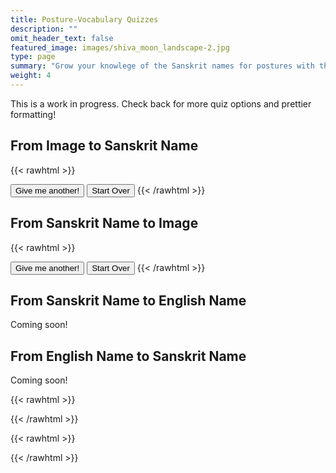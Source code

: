 ```yaml
---
title: Posture-Vocabulary Quizzes
description: ""
omit_header_text: false
featured_image: images/shiva_moon_landscape-2.jpg
type: page
summary: "Grow your knowlege of the Sanskrit names for postures with this quizzing app!"
weight: 4
---
```


This is a work in progress.  Check back for more quiz options and prettier formatting!

## From Image to Sanskrit Name

{{< rawhtml >}}
<div quiz-type="image-to-sanskrit" id="image-to-sanskrit-question"></div>
<p quiz-type= "image-to-sanskrit" id="image-to-sanskrit-accounting"></p>
<button quiz-type="image-to-sanskrit" class="quiz-button" id="image-to-sanskrit-go-again" type="button">Give me another!</button> 
<button quiz-type="image-to-sanskrit" class="quiz-button hide-at-start" id="image-to-sanskrit-start-over" type="button">Start Over</button> 
{{< /rawhtml >}}

## From Sanskrit Name to Image

{{< rawhtml >}}
<div quiz-type="sanskrit-to-image" id="sanskrit-to-image-question"></div>
<p quiz-type= "sanskrit-to-image" id="sanskrit-to-image-accounting"></p>
<button quiz-type="sanskrit-to-image" class="quiz-button" id="sanskrit-to-image-go-again" type="button">Give me another!</button> 
<button quiz-type="sanskrit-to-image" class="quiz-button hide-at-start" id="sanskrit-to-image-start-over" type="button">Start Over</button> 
{{< /rawhtml >}}

## From Sanskrit Name to English Name

Coming soon!

## From English Name to Sanskrit Name

Coming soon!

{{< rawhtml >}}
<script>
const postures = [
    {
      "sanskrit": "samasthitiḥ",
      "english": "Even Standing",
      "audio": "/audio/samasthiti.m4a",
      "image": "/images/primary/sama.jpeg",
      "details": "/articles/primary/index.html#sūryanamaskāra-a-sequence"
    },
    {
        "sanskrit": "uttānasana A",
        "english": "Stretching Out A",
        "audio": "/audio/uttana-a.m4a",
        "image": "/images/primary/uttana-a.jpeg",
        "details": "/articles/primary/index.html#sūryanamaskāra-a-sequence"
    },
    {
        "sanskrit": "uttānasana B",
        "english": "Stretching Out B",
        "audio": "/audio/uttana-b.m4a",
        "image": "/images/primary/uttana-b.jpeg",
        "details": "/articles/primary/index.html#sūryanamaskāra-a-sequence"
    },
    {
        "sanskrit": "caturaṅgadaṇḍāsana",
        "english": "Four-Limbed Stick Posture",
        "audio": "/audio/catur.m4a",
        "image": "/images/primary/catur.jpeg",
        "details": "/articles/primary/index.html#sūryanamaskāra-a-sequence"
    },
    {
        "sanskrit": "ūrdhvamukhaśvānāsana",
        "english": "Upward-Face Dog Posture",
        "audio": "/audio/updog.m4a",
        "image": "/images/primary/updog.jpeg",
        "details": "/articles/primary/index.html#sūryanamaskāra-a-sequence"
    },
    {
        "sanskrit": "adhomukhaśvānāsana",
        "english": "Downward-Face Dog Posture",
        "audio": "/audio/adhomukha.m4a",
        "image": "/images/primary/downdog.jpeg",
        "details": "/articles/primary/index.html#sūryanamaskāra-a-sequence"
    },
    {
        "sanskrit": "pādāṅguṣṭhāsana",
        "english": "Thumb to Foot Posture (or Big Toe of the Foot Posture)",
        "audio": "/audio/padangusta.m4a",
        "image": "/images/primary/padangusta.jpeg",
        "details": "/articles/primary/index.html#pādāṅguṣṭhāsana"
    },
    {
        "sanskrit": "pādahastāsana",
        "english": "Hand under Foot Posture",
        "audio": "/audio/padahastasana.m4a",
        "image": "/images/primary/padahasta.jpeg",
        "details": "/articles/primary/index.html#pādāhastāsana"
    },
    {
        "sanskrit": "trikoṇāsana",
        "english": "Triangle Posture",
        "audio": "/audio/trikonasana.m4a",
        "image": "/images/primary/trikona.jpeg",
        "details": "/articles/primary/index.html#trikoṇāsana"
    },
    {
        "sanskrit": "parivṛttatrikoṇāsana",
        "english": "Revolved Triangle Posture",
        "audio": "/audio/parivrttatrikonasana.m4a",
        "image": "/images/primary/parivrttatrikona.jpeg",
        "details": "/articles/primary/index.html#parivṛttatrikoṇāsana"
    },
    {
        "sanskrit": "parśvakoṇāsana",
        "english": "Side Angle Posture",
        "audio": "/audio/parshvakona.m4a",
        "image": "/images/primary/parsvakona.jpeg",
        "details": "/articles/primary/index.html#parśvakoṇāsana"
    },
    {
        "sanskrit": "parivṛttaparśvakoṇāsana",
        "english": "Revolved Side Angle Posture",
        "audio": "/audio/parivrttaparshva.m4a",
        "image": "/images/primary/parivrttaparsvakona.jpeg",
        "details": "/articles/primary/index.html#parivṛttaparśvakoṇāsana"
    },
    {
        "sanskrit": "prasāritapādottānāsana A",
        "english": "Stretching Out to Spread Feet Posture A",
        "audio": "/audio/prasarita.m4a",
        "image": "/images/primary/prasarita-a.jpeg",
        "details": "/articles/primary/index.html#prasāritapādottānāsana"
    },
    {
        "sanskrit": "prasāritapādottānāsana B",
        "english": "Stretching Out to Spread Feet Posture B",
        "audio": "/audio/prasarita.m4a",
        "image": "/images/primary/prasarita-b.jpeg",
        "details": "/articles/primary/index.html#prasāritapādottānāsana"
    },
    {
        "sanskrit": "prasāritapādottānāsana C",
        "english": "Stretching Out to Spread Feet Posture C",
        "audio": "/audio/prasarita.m4a",
        "image": "/images/primary/prasarita-c.jpeg",
        "details": "/articles/primary/index.html#prasāritapādottānāsana"
    },
    {
        "sanskrit": "prasāritapādottānāsana D",
        "english": "Stretching Out to Spread Feet Posture D",
        "audio": "/audio/prasarita.m4a",
        "image": "/images/primary/prasarita-d.jpeg",
        "details": "/articles/primary/index.html#prasāritapādottānāsana"
    },
    {
        "sanskrit": "parśvottānāsana",
        "english": "Stretching Out to the Side Posture",
        "audio": "/audio/parshvottana.m4a",
        "image": "/images/primary/parsva.jpeg",
        "details": "/articles/primary/index.html#parśvottānāsana"
    },
    {
        "sanskrit": "utthitahastapādāṅguṣṭhāsana A",
        "english": "Standing Hand-to-Big-Toe-of-the-Foot Posture A",
        "audio": "/audio/utthitahasta.m4a",
        "image": "/images/primary/utthitahasta-a.jpeg",
        "details": "/articles/primary/index.html#utthitahastapādāṅguṣṭhāsana"
    },
    {
        "sanskrit": "utthitahastapādāṅguṣṭhāsana B",
        "english": "Standing Hand-to-Big-Toe-of-the-Foot Posture B",
        "audio": "/audio/utthitahasta.m4a",
        "image": "/images/primary/utthitahasta-b.jpeg",
        "details": "/articles/primary/index.html#utthitahastapādāṅguṣṭhāsana"
    },
    {
        "sanskrit": "utthitahastapādāṅguṣṭhāsana C",
        "english": "Standing Hand-to-Big-Toe-of-the-Foot Posture C",
        "audio": "/audio/utthitahasta.m4a",
        "image": "/images/primary/utthitahasta-c.jpeg",
        "details": "/articles/primary/index.html#utthitahastapādāṅguṣṭhāsana"
    },
    {
        "sanskrit": "utthitahastapādāṅguṣṭhāsana D",
        "english": "Standing Hand-to-Big-Toe-of-the-Foot Posture D",
        "audio": "/audio/utthitahasta.m4a",
        "image": "/images/primary/utthitahasta-d.jpeg",
        "details": "/articles/primary/index.html#utthitahastapādāṅguṣṭhāsana"
    },
    {
        "sanskrit": "ardhabaddhapadmottānāsana",
        "english": "Stretching out in Half Bound Lotus Posture",
        "audio": "/audio/ardhabaddhapadmottana.m4a",
        "image": "/images/primary/ardhabaddhapadmottana.jpeg",
        "details": "/articles/primary/index.html#ardhabaddhapadmottānāsana"
    },
    {
        "sanskrit": "utkaṭāsana",
        "english": "Fierce Posture (often called Chair Posture)",
        "audio": "/audio/utkata.m4a",
        "image": "/images/primary/utkata.jpeg",
        "details": "/articles/primary/index.html#utkaṭāsana"
    },
    {
        "sanskrit": "vīrabhadrāsana A",
        "english": "Auspicious Hero Posture A (also called Warrior Posture)",
        "audio": "/audio/virabhadra.m4a",
        "image": "/images/primary/vira-1.jpeg",
        "details": "/articles/primary/index.html#vīrabhadrāsana"
    },
    {
        "sanskrit": "vīrabhadrāsana B",
        "english": "Auspicious Hero Posture B (also called Warrior Posture)",
        "audio": "/audio/virabhadra.m4a",
        "image": "/images/primary/vira-2.jpeg",
        "details": "/articles/primary/index.html#vīrabhadrāsana"
    },
    {
        "sanskrit": "daṇḍāsana",
        "english": "Stick Posture",
        "audio": "/audio/danda.m4a",
        "image": "/images/primary/dandasana.jpeg",
        "details": "/articles/primary/index.html#daṇḍāsana"
    },
    {
        "sanskrit": "paścimottānāsana A",
        "english": "West Stretching Out Posture A",
        "audio": "/audio/paschimottana.m4a",
        "image": "/images/primary/paschi-a.jpeg",
        "details": "/articles/primary/index.html#paścimottānāsana-a"
    },
    {
        "sanskrit": "paścimottānāsana B",
        "english": "West Stretching Out Posture B",
        "audio": "/audio/paschimottana.m4a",
        "image": "/images/primary/paschi-b.jpeg",
        "details": "/articles/primary/index.html#paścimottānāsana-b"
    },
    {
        "sanskrit": "paścimottānāsana C",
        "english": "West Stretching Out Posture C",
        "audio": "/audio/paschimottana.m4a",
        "image": "/images/primary/paschi-c.jpeg",
        "details": "/articles/primary/index.html#paścimottānāsana-c"
    },
    {
        "sanskrit": "pūrvottānāsana",
        "english": "East Stretching out Posture",
        "audio": "/audio/purvottana.m4a",
        "image": "/images/primary/purvo.jpeg",
        "details": "/articles/primary/index.html#pūrvottānāsana"
    },
    {
        "sanskrit": "ardhabaddhapadmapaścimottānāsana",
        "english": "Half Bound Lotus West Stretching out Posture",
        "audio": "/audio/ardhabaddhapadmapaschima.m4a",
        "image": "/images/primary/abpp.jpeg",
        "details": "/articles/primary/index.html#ardhabaddhapadmapaścimottānāsana"
    },
    {
        "sanskrit": "tryaṅgamukhaikapādapaścimottānāsana",
        "english": "Three-Limbed Face to One Leg West Stretching out Posture",
        "audio": "/audio/tryanga.m4a",
        "image": "/images/primary/trianga.jpeg",
        "details": "/articles/primary/index.html#tryaṅgamukhaikapādapaścimottānāsana"
    },
    {
        "sanskrit": "jānuśīrṣāsana A",
        "english": "Head to Knee Posture A",
        "audio": "/audio/janushirsha.m4a",
        "image": "/images/primary/janu-a.jpeg",
        "details": "/articles/primary/index.html#jānuśīrṣāsana-a"
    },
    {
        "sanskrit": "jānuśīrṣāsana B",
        "english": "Head to Knee Posture B",
        "audio": "/audio/janushirsha.m4a",
        "image": "/images/primary/janu-b.jpeg",
        "details": "/articles/primary/index.html#jānuśīrṣāsana-b"
    },
    {
        "sanskrit": "jānuśīrṣāsana C",
        "english": "Head to Knee Posture C",
        "audio": "/audio/janushirsha.m4a",
        "image": "/images/primary/janu-c.jpeg",
        "details": "/articles/primary/index.html#jānuśīrṣāsana-c"
    },
    {
        "sanskrit": "marīcyāsana A",
        "english": "Marīci Posture A",
        "audio": "/audio/marici.m4a",
        "image": "/images/primary/mari-a.jpeg",
        "details": "/articles/primary/index.html#marīcyāsana-a"
    },
    {
        "sanskrit": "marīcyāsana B",
        "english": "Marīci Posture B",
        "audio": "/audio/marici.m4a",
        "image": "/images/primary/mari-b.jpeg",
        "details": "/articles/primary/index.html#marīcyāsana-a"
    },
    {
        "sanskrit": "marīcyāsana C",
        "english": "Marīci Posture C",
        "audio": "/audio/marici.m4a",
        "image": "/images/primary/mari-c.jpeg",
        "details": "/articles/primary/index.html#marīcyāsana-a"
    },
    {
        "sanskrit": "marīcyāsana D",
        "english": "Marīci Posture D",
        "audio": "/audio/marici.m4a",
        "image": "/images/primary/mari-d.jpeg",
        "details": "/articles/primary/index.html#marīcyāsana-a"
    },
    {
        "sanskrit": "nāvāsana",
        "english": "Boat Posture",
        "audio": "/audio/nava.m4a",
        "image": "/images/primary/nava.jpeg",
        "details": "/articles/primary/index.html#nāvāsana"
    },
    {
        "sanskrit": "bhujapīḍāsana A",
        "english": "Pressure on the Shoulders Posture A",
        "audio": "/audio/bhuja.m4a",
        "image": "/images/primary/bhuja-a.jpeg",
        "details": "/articles/primary/index.html#bhujapīḍāsana"
    },
    {
        "sanskrit": "bhujapīḍāsana B",
        "english": "Pressure on the Shoulders Posture B",
        "audio": "/audio/bhuja.m4a",
        "image": "/images/primary/bhuja-b.jpeg",
        "details": "/articles/primary/index.html#bhujapīḍāsana"
    },
    {
        "sanskrit": "kūrmāsana",
        "english": "Tortoise Posture",
        "audio": "/audio/kurma.m4a",
        "image": "/images/primary/kurma.jpeg",
        "details": "/articles/primary/index.html#kūrmāsana"
    },
    {
        "sanskrit": "suptakūrmāsana",
        "english": "Sleeping Tortoise Posture",
        "audio": "/audio/suptakurma.m4a",
        "image": "/images/primary/suptak.jpeg",
        "details": "/articles/primary/index.html#suptakūrmāsana"
    },
    {
        "sanskrit": "garbhapiṇḍāsana",
        "english": "Embryo in the Womb Posture",
        "audio": "/audio/garbha.m4a",
        "image": "/images/primary/garbha.jpeg",
        "details": "/articles/primary/index.html#garbhapiṇḍāsana"
    },
    {
        "sanskrit": "kukkuṭāsana",
        "english": "Rooster Posture",
        "audio": "/audio/kukkuta.m4a",
        "image": "/images/primary/kukku.jpeg",
        "details": "/articles/primary/index.html#kukkuṭāsana"
    },
    {
        "sanskrit": "baddhakoṇāsana A",
        "english": "Bound Angle Posture A",
        "audio": "/audio/baddhakona.m4a",
        "image": "/images/primary/baddhak-a.jpeg",
        "details": "/articles/primary/index.html#baddhakoṇāsana"
    },
    {
        "sanskrit": "baddhakoṇāsana B",
        "english": "Bound Angle Posture B",
        "audio": "/audio/baddhakona.m4a",
        "image": "/images/primary/baddhak-b.jpeg",
        "details": "/articles/primary/index.html#baddhakoṇāsana"
    },
    {
        "sanskrit": "upaviṣṭakoṇāsana A / suptakoṇāsana B",
        "english": "'Entered-into' Angle Posture A / Sleeping Angle Posture B",
        "audio": "/audio/upavishta.m4a",
        "image": "/images/primary/upa-a.jpeg",
        "details": "/articles/primary/index.html#upaviṣṭakoṇāsana"
    },
    {
        "sanskrit": "upaviṣṭakoṇāsana B",
        "english": "'Entered-into' Angle Posture B",
        "audio": "/audio/upavishta.m4a",
        "image": "/images/primary/upa-b.jpeg",
        "details": "/articles/primary/index.html#upaviṣṭakoṇāsana"
    },
    {
        "sanskrit": "suptakoṇāsana A",
        "english": "Sleeping Angle Posture A",
        "audio": "/audio/suptakona.m4a",
        "image": "/images/primary/suptakona-a.jpeg",
        "details": "/articles/primary/index.html#suptakoṇāsana"
    },
    {
        "sanskrit": "suptapādāṅguṣṭhāsana A",
        "english": "Sleeping Sleeping Thumb-to-Foot Posture A",
        "audio": "/audio/suptapada.m4a",
        "image": "/images/primary/suptapada-a.jpeg",
        "details": "/articles/primary/index.html#suptapādāṅguṣṭhāsana"
    },
    {
        "sanskrit": "suptapādāṅguṣṭhāsana B",
        "english": "Sleeping Sleeping Thumb-to-Foot Posture B",
        "audio": "/audio/suptapada.m4a",
        "image": "/images/primary/suptapada-b.jpeg",
        "details": "/articles/primary/index.html#suptapādāṅguṣṭhāsana"
    },
    {
        "sanskrit": "suptapādāṅguṣṭhāsana C",
        "english": "Sleeping Sleeping Thumb-to-Foot Posture C",
        "audio": "/audio/suptapada.m4a",
        "image": "/images/primary/suptapada-c.jpeg",
        "details": "/articles/primary/index.html#suptapādāṅguṣṭhāsana"
    },
    {
        "sanskrit": "suptapādāṅguṣṭhāsana D",
        "english": "Sleeping Sleeping Thumb-to-Foot Posture D",
        "audio": "/audio/suptapada.m4a",
        "image": "/images/primary/suptapada-d.jpeg",
        "details": "/articles/primary/index.html#suptapādāṅguṣṭhāsana"
    },
    {
        "sanskrit": "ubhayapādāṅguṣṭhāsana A",
        "english": "Thumbs to Both Feet Posture A",
        "audio": "/audio/ubhayapada.m4a",
        "image": "/images/primary/ubhaya-a.jpeg",
        "details": "/articles/primary/index.html#ubhayapādāṅguṣṭhāsana"
    },
    {
        "sanskrit": "ubhayapādāṅguṣṭhāsana B",
        "english": "Thumbs to Both Feet Posture B",
        "audio": "/audio/ubhayapada.m4a",
        "image": "/images/primary/ubhaya-b.jpeg",
        "details": "/articles/primary/index.html#ubhayapādāṅguṣṭhāsana"
    },
    {
        "sanskrit": "ūrdhvamukhapaścimottānāsana",
        "english": "Upward Face West Stretching out Posture",
        "audio": "/audio/urdhvamukha.m4a",
        "image": "/images/primary/urdhvamukha.jpeg",
        "details": "/articles/primary/index.html#ūrdhvamukhapaścimottānāsana"
    },
    {
        "sanskrit": "setubandhāsana",
        "english": "Bridge-Binding Posture",
        "audio": "/audio/setu.m4a",
        "image": "/images/primary/setu.jpeg",
        "details": "/articles/primary/index.html#setubandhāsana"
    },
    {
        "sanskrit": "sālambhasarvāṅgāsana",
        "english": "Posture where All Limbs are Held Up (AKA Shoulder Stand)",
        "audio": "/audio/salambha.m4a",
        "image": "/images/primary/shoulder.jpeg",
        "details": "/articles/primary/index.html#sālambhasarvāṅgāsana"
    },
    {
        "sanskrit": "hālāsana",
        "english": "Plow Posture",
        "audio": "/audio/hala.m4a",
        "image": "/images/primary/hala.jpeg",
        "details": "/articles/primary/index.html#hālāsana"
    },
    {
        "sanskrit": "ūrdhvapadmāsana",
        "english": "Upward Lotus Posture",
        "audio": "/audio/urdhvapadma.m4a",
        "image": "/images/primary/urdhvapadma.jpeg",
        "details": "/articles/primary/index.html#ūrdhvapadmāsana"
    },
    {
        "sanskrit": "piṇḍāsana",
        "english": "Embryo Posture",
        "audio": "/audio/pinda.m4a",
        "image": "/images/primary/pinda.jpeg",
        "details": "/articles/primary/index.html#piṇḍāsana"
    },
    {
        "sanskrit": "matsyāsana",
        "english": "Fish Posture",
        "audio": "/audio/matsya.m4a",
        "image": "/images/primary/matsya.jpeg",
        "details": "/articles/primary/index.html#matsyāsana"
    },
    {
        "sanskrit": "uttānapādāsana",
        "english": "Legs Stretching out Posture",
        "audio": "/audio/uttanapada.m4a",
        "image": "/images/primary/uttanapada.jpeg",
        "details": "/articles/primary/index.html#uttānapādāsana"
    },
    {
        "sanskrit": "śīrṣāsana",
        "english": "Headstand",
        "audio": "/audio/sirsha.m4a",
        "image": "/images/primary/sirsa.jpeg",
        "details": "/articles/primary/index.html#śīrṣāsana"
    },
    {
        "sanskrit": "ūrdhvadaṇḍāsana A",
        "english": "Upward Stick Posture A",
        "audio": "/audio/urdhvadanda.m4a",
        "image": "/images/primary/urdhvadanda-a.jpeg",
        "details": "/articles/primary/index.html#ūrdhvadaṇḍāsana"
    },
    {
        "sanskrit": "ūrdhvadaṇḍāsana B",
        "english": "Upward Stick Posture B",
        "audio": "/audio/urdhvadanda.m4a",
        "image": "/images/primary/urdhvadanda-b.jpeg",
        "details": "/articles/primary/index.html#ūrdhvadaṇḍāsana"
    },
    {
        "sanskrit": "bālāsana",
        "english": "Child Posture",
        "audio": "/audio/bala.m4a",
        "image": "/images/primary/bala.jpeg",
        "details": "/articles/primary/index.html#bālāsana"
    },
    {
        "sanskrit": "baddhapadmāsana",
        "english": "Bound Lotus Posture",
        "audio": "/audio/baddhapadma.m4a",
        "image": "/images/primary/baddhapadma.jpeg",
        "details": "/articles/primary/index.html#baddhapadmāsana"
    },
    {
        "sanskrit": "padmāsana",
        "english": "Lotus Posture",
        "audio": "/audio/padma.m4a",
        "image": "/images/primary/padma.jpeg",
        "details": "/articles/primary/index.html#padmāsana"
    },
    {
        "sanskrit": "tolāsana",
        "english": "'Tola' Posture",
        "audio": "/audio/tola.m4a",
        "image": "/images/primary/tola.jpeg",
        "details": "/articles/primary/index.html#tolāsana"
    },
    {
        "sanskrit": "śāvāsana",
        "english": "Corpse Posture",
        "audio": "/audio/sava.m4a",
        "image": "/images/primary/sava.jpeg",
        "details": "/articles/primary/index.html#śāvāsana"
    }
]
</script>
{{< /rawhtml >}}

{{< rawhtml >}}
<script src="/js/quiz.js"></script>
{{< /rawhtml >}}

